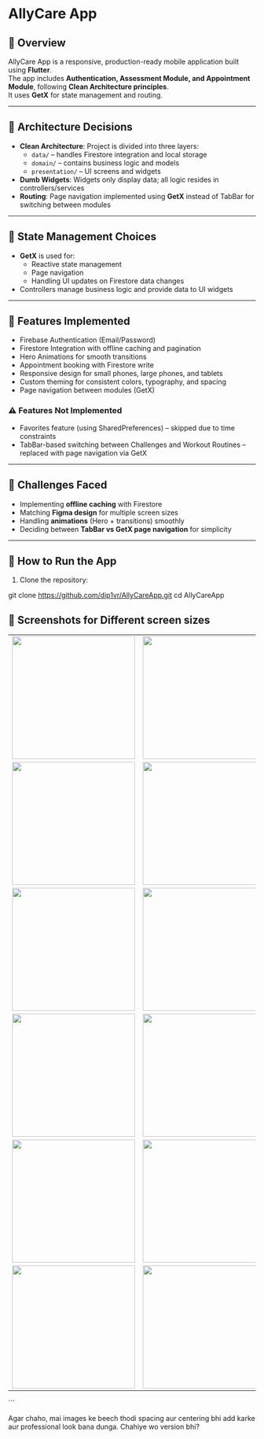 # AllyCare App

## 📌 Overview
AllyCare App is a responsive, production-ready mobile application built using **Flutter**.  
The app includes **Authentication, Assessment Module, and Appointment Module**, following **Clean Architecture principles**.  
It uses **GetX** for state management and routing.

---

## 📌 Architecture Decisions
- **Clean Architecture**: Project is divided into three layers:
  - `data/` – handles Firestore integration and local storage
  - `domain/` – contains business logic and models
  - `presentation/` – UI screens and widgets
- **Dumb Widgets**: Widgets only display data; all logic resides in controllers/services
- **Routing**: Page navigation implemented using **GetX** instead of TabBar for switching between modules

---

## 📌 State Management Choices
- **GetX** is used for:
  - Reactive state management
  - Page navigation
  - Handling UI updates on Firestore data changes
- Controllers manage business logic and provide data to UI widgets

---

## 📌 Features Implemented
- Firebase Authentication (Email/Password)
- Firestore Integration with offline caching and pagination
- Hero Animations for smooth transitions
- Appointment booking with Firestore write
- Responsive design for small phones, large phones, and tablets
- Custom theming for consistent colors, typography, and spacing
- Page navigation between modules (GetX)

### ⚠️ Features Not Implemented
- Favorites feature (using SharedPreferences) – skipped due to time constraints
- TabBar-based switching between Challenges and Workout Routines – replaced with page navigation via GetX

---

## 📌 Challenges Faced
- Implementing **offline caching** with Firestore  
- Matching **Figma design** for multiple screen sizes  
- Handling **animations** (Hero + transitions) smoothly  
- Deciding between **TabBar vs GetX page navigation** for simplicity  

---

## 📌 How to Run the App
1. Clone the repository:

git clone https://github.com/dip1vr/AllyCareApp.git
cd AllyCareApp

## 📌 Screenshots for Different screen sizes

<table> <tr> <td><img width="250" src="https://github.com/user-attachments/assets/b5d0063e-19e9-40c1-beed-9d3d5a0be8b7" /></td> <td><img width="250" src="https://github.com/user-attachments/assets/d6f211c6-eece-462c-b835-8b8f033aa975" /></td> <td><img width="250" src="https://github.com/user-attachments/assets/03859f6b-bbe2-4c15-8213-f4408dbc466b" /></td> </tr> <tr> <td><img width="250" src="https://github.com/user-attachments/assets/10ce41ea-b416-4f0c-86f9-58ade0eb36fd" /></td> <td><img width="250" src="https://github.com/user-attachments/assets/039fb25f-bd91-47f9-9ae2-842bedb41689" /></td> <td><img width="250" src="https://github.com/user-attachments/assets/a859c9c7-1395-4773-b9ad-92ff61bf2187" /></td> </tr> <tr> <td><img width="250" src="https://github.com/user-attachments/assets/bf49e28c-8bf6-4fac-8e0a-9d2f33ca7543" /></td> <td><img width="250" src="https://github.com/user-attachments/assets/5014bc7e-755d-4a13-8117-5a96fc273205" /></td> <td></td> </tr> <tr> <td><img width="250" src="https://github.com/user-attachments/assets/cc7c51ee-420a-4ab0-be02-5c3ed00d5c95" /></td> <td><img width="250" src="https://github.com/user-attachments/assets/b499ced5-b0d4-487e-9425-c779ee17fc98" /></td> <td><img width="250" src="https://github.com/user-attachments/assets/25b268fe-da45-4ad4-8830-6c302bca8fec" /></td> </tr> <tr> <td><img width="250" src="https://github.com/user-attachments/assets/390cf4d7-8e63-49f4-8324-b960f2893e95" /></td> <td><img width="250" src="https://github.com/user-attachments/assets/87ed4720-77d5-4ca3-a082-ed182ae23966" /></td> <td><img width="250" src="https://github.com/user-attachments/assets/c54e587d-bb10-4f6b-9dd7-1f74b8dc2ed7" /></td> </tr> <tr> <td><img width="250" src="https://github.com/user-attachments/assets/d087d6f4-65d7-4e3d-8770-d0ca163f1dfe" /></td> <td><img width="250" src="https://github.com/user-attachments/assets/a6023264-72b6-4a20-a1d8-da50eaeddda5" /></td> <td><img width="250" src="https://github.com/user-attachments/assets/5f324f7e-3130-4b05-9059-5d163433662a" /></td> </tr> </table> ```

Agar chaho, mai images ke beech thodi spacing aur centering bhi add karke aur professional look bana dunga.
Chahiye wo version bhi?
